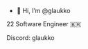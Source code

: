 - 👋 Hi, I’m @glaukko

22
Software Engineer
🇧🇷

  Discord: glaukko

<!---
glaukko/glaukko is a ✨ special ✨ repository because its `README.md` (this file) appears on your GitHub profile.
You can click the Preview link to take a look at your changes.
--->
